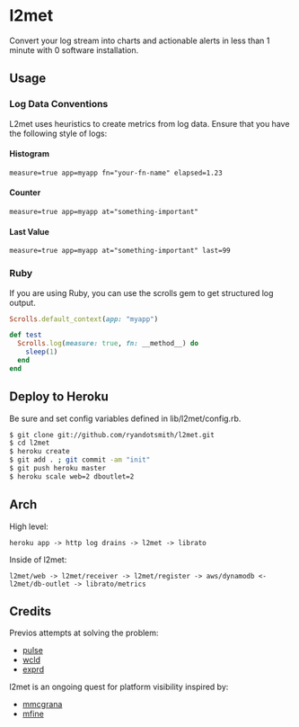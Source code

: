 # l2met

Convert your log stream into charts and actionable alerts in less than 1 minute
with 0 software installation.

## Usage

### Log Data Conventions

L2met uses heuristics to create metrics from log data. Ensure that you have the following style of logs:

#### Histogram

```
measure=true app=myapp fn="your-fn-name" elapsed=1.23
```

#### Counter

```
measure=true app=myapp at="something-important"
```

#### Last Value

```
measure=true app=myapp at="something-important" last=99
```

### Ruby

If you are using Ruby, you can use the scrolls gem to get structured log output.

```ruby
Scrolls.default_context(app: "myapp")

def test
  Scrolls.log(measure: true, fn: __method__) do
    sleep(1)
  end
end
```

## Deploy to Heroku

Be sure and set config variables defined in lib/l2met/config.rb.

```bash
$ git clone git://github.com/ryandotsmith/l2met.git
$ cd l2met
$ heroku create
$ git add . ; git commit -am "init"
$ git push heroku master
$ heroku scale web=2 dboutlet=2
```

## Arch

High level:

```
heroku app -> http log drains -> l2met -> librato
```

Inside of l2met:

```
l2met/web -> l2met/receiver -> l2met/register -> aws/dynamodb <- l2met/db-outlet -> librato/metrics
```

## Credits

Previos attempts at solving the problem: 

* [pulse](https://github.com/heroku/pulse)
* [wcld](https://github.com/ryandotsmith/wcld)
* [exprd](https://github.com/heroku/exprd)

l2met is an ongoing quest for platform visibility inspired by:

* [mmcgrana](https://github.com/mmcgrana)
* [mfine](https://github.com/mfine)
